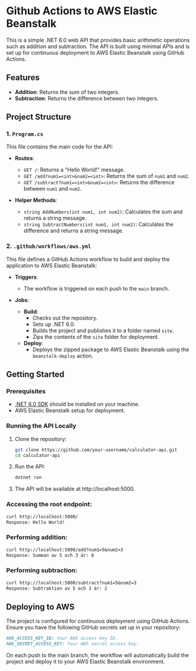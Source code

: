 # Github Actions to AWS Elastic Beanstalk

This is a simple .NET 6.0 web API that provides basic arithmetic operations such as addition and subtraction. The API is built using minimal APIs and is set up for continuous deployment to AWS Elastic Beanstalk using GitHub Actions.

## Features

- **Addition**: Returns the sum of two integers.
- **Subtraction**: Returns the difference between two integers.

## Project Structure

### 1. `Program.cs`

This file contains the main code for the API:

- **Routes**:
  - `GET /`: Returns a "Hello World!" message.
  - `GET /add?num1=<int>&num2=<int>`: Returns the sum of `num1` and `num2`.
  - `GET /subtract?num1=<int>&num2=<int>`: Returns the difference between `num1` and `num2`.

- **Helper Methods**:
  - `string AddNumbers(int num1, int num2)`: Calculates the sum and returns a string message.
  - `string SubtractNumbers(int num1, int num2)`: Calculates the difference and returns a string message.

### 2. `.github/workflows/aws.yml`

This file defines a GitHub Actions workflow to build and deploy the application to AWS Elastic Beanstalk:

- **Triggers**:
  - The workflow is triggered on each push to the `main` branch.

- **Jobs**:
  - **Build**: 
    - Checks out the repository.
    - Sets up .NET 6.0.
    - Builds the project and publishes it to a folder named `site`.
    - Zips the contents of the `site` folder for deployment.
  - **Deploy**:
    - Deploys the zipped package to AWS Elastic Beanstalk using the `beanstalk-deploy` action.

## Getting Started

### Prerequisites

- [.NET 6.0 SDK](https://dotnet.microsoft.com/download/dotnet/6.0) should be installed on your machine.
- AWS Elastic Beanstalk setup for deployment.

### Running the API Locally

1. Clone the repository:
   ```bash
   git clone https://github.com/your-username/calculator-api.git
   cd calculator-api
   ```
2. Run the API:
   ```bash
   dotnet run
   ```
3. The API will be available at http://localhost:5000.

### Accessing the root endpoint:
  ```markdown
  curl http://localhost:5000/
  Response: Hello World!
  ```

### Performing addition:
  ```markdown
  curl http://localhost:5000/add?num1=5&num2=3
  Response: Summan av 5 och 3 är: 8
  ```

### Performing subtraction:
  ```markdown
  curl http://localhost:5000/subtract?num1=5&num2=3
  Response: Subtraktion av 5 och 3 är: 2
  ```

## Deploying to AWS
The project is configured for continuous deployment using GitHub Actions. Ensure you have the following GitHub secrets set up in your repository:
  ```markdown
  AWS_ACCESS_KEY_ID: Your AWS access key ID.
  AWS_SECRET_ACCESS_KEY: Your AWS secret access key.
  ```
On each push to the main branch, the workflow will automatically build the project and deploy it to your AWS Elastic Beanstalk environment.
